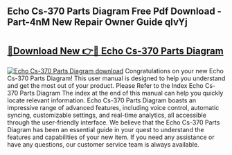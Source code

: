 ## Echo Cs-370 Parts Diagram Free Pdf Download - Part-4nM New Repair Owner Guide qIvYj

# <h2><a href="http://dfkwsbk.blite.top/?on=Echo+Cs-370+Parts+Diagram">🔗Download New 👉🔴 Echo Cs-370 Parts Diagram</a></h2>

[![Echo Cs-370 Parts Diagram download](https://i.imgur.com/lujVjoI.png)](http://dfkwsbk.blite.top/?on=Echo+Cs-370+Parts+Diagram)
Congratulations on your new Echo Cs-370 Parts Diagram! This user manual is designed to help you understand and get the most out of your product. Please Refer to the Index Echo Cs-370 Parts Diagram The index at the end of this manual can help you quickly locate relevant information. Echo Cs-370 Parts Diagram boasts an impressive range of advanced features, including voice control, automatic syncing, customizable settings, and real-time analytics, all accessible through the user-friendly interface. We believe that the Echo Cs-370 Parts Diagram has been an essential guide in your quest to understand the features and capabilities of your new item. If you need any assistance or have any questions, our customer service team is always available.
